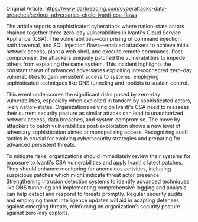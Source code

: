 Original Article: https://www.darkreading.com/cyberattacks-data-breaches/serious-adversaries-circle-ivanti-csa-flaws

The article reports a sophisticated cyberattack where nation-state actors chained together three zero-day vulnerabilities in Ivanti's Cloud Service Appliance (CSA). The vulnerabilities—comprising of command injection, path traversal, and SQL injection flaws—enabled attackers to achieve initial network access, plant a web shell, and execute remote commands. Post-compromise, the attackers uniquely patched the vulnerabilities to impede others from exploiting the same system. This incident highlights the constant threat of advanced adversaries exploiting interconnected zero-day vulnerabilities to gain persistent access to systems, employing sophisticated techniques like DNS tunneling and rootkits to sustain control.

This event underscores the significant risks posed by zero-day vulnerabilities, especially when exploited in tandem by sophisticated actors, likely nation-states. Organizations relying on Ivanti's CSA need to reassess their current security posture as similar attacks can lead to unauthorized network access, data breaches, and system compromise. The move by attackers to patch vulnerabilities post-exploitation shows a new level of adversary sophistication aimed at monopolizing access. Recognizing such tactics is crucial for evolving cybersecurity strategies and preparing for advanced persistent threats.

To mitigate risks, organizations should immediately review their systems for exposure to Ivanti's CSA vulnerabilities and apply Ivanti's latest patches. They should enhance monitoring for anomalous activities, including suspicious patches which might indicate threat actor presence. Strengthening intrusion detection systems to identify advanced techniques like DNS tunneling and implementing comprehensive logging and analysis can help detect and respond to threats promptly. Regular security audits and employing threat intelligence updates will aid in adapting defenses against emerging threats, reinforcing an organization’s security posture against zero-day exploits.
